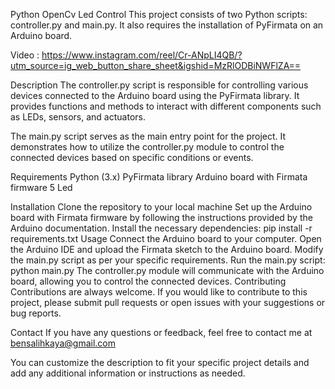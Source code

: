 Python OpenCv Led Control
This project consists of two Python scripts: controller.py and main.py. It also requires the installation of PyFirmata on an Arduino board.

Video : https://www.instagram.com/reel/Cr-ANpLI4QB/?utm_source=ig_web_button_share_sheet&igshid=MzRlODBiNWFlZA==

Description
The controller.py script is responsible for controlling various devices connected to the Arduino board using the PyFirmata library. It provides functions and methods to interact with different components such as LEDs, sensors, and actuators.

The main.py script serves as the main entry point for the project. It demonstrates how to utilize the controller.py module to control the connected devices based on specific conditions or events.

Requirements
Python (3.x)
PyFirmata library
Arduino board with Firmata firmware
5 Led

Installation
Clone the repository to your local machine
Set up the Arduino board with Firmata firmware by following the instructions provided by the Arduino documentation.
Install the necessary dependencies: pip install -r requirements.txt
Usage
Connect the Arduino board to your computer.
Open the Arduino IDE and upload the Firmata sketch to the Arduino board.
Modify the main.py script as per your specific requirements.
Run the main.py script: python main.py
The controller.py module will communicate with the Arduino board, allowing you to control the connected devices.
Contributing
Contributions are always welcome. If you would like to contribute to this project, please submit pull requests or open issues with your suggestions or bug reports.


Contact
If you have any questions or feedback, feel free to contact me at bensalihkaya@gmail.com 

You can customize the description to fit your specific project details and add any additional information or instructions as needed.
